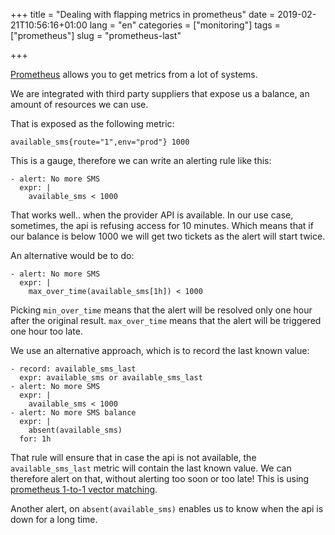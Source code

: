 +++
title = "Dealing with flapping metrics in prometheus"
date = 2019-02-21T10:56:16+01:00
lang = "en"
categories = ["monitoring"]
tags = ["prometheus"]
slug = "prometheus-last"

+++

[Prometheus](https://prometheus.io) allows you to get metrics from a lot of
systems.

We are integrated with third party suppliers that expose us a balance, an amount
of resources we can use.

That is exposed as the following metric:

`
available_sms{route="1",env="prod"} 1000
`

This is a gauge, therefore we can write an alerting rule like this:

```
- alert: No more SMS
  expr: |
    available_sms < 1000
```

That works well.. when the provider API is available. In our use case,
sometimes, the api is refusing access for 10 minutes. Which means that if our
balance is below 1000 we will get two tickets as the alert will start twice.

An alternative would be to do:

```
- alert: No more SMS
  expr: |
    max_over_time(available_sms[1h]) < 1000
```

Picking `min_over_time` means that the alert will be resolved only one hour
after the original result.
`max_over_time` means that the alert will be triggered one hour too late.


We use an alternative approach, which is to record the last known value:

```
- record: available_sms_last
  expr: available_sms or available_sms_last
- alert: No more SMS
  expr: |
    available_sms < 1000
- alert: No more SMS balance
  expr: |
    absent(available_sms)
  for: 1h
```

That rule will ensure that in case the api is not available, the
`available_sms_last` metric will contain the last known value. We can therefore alert on
that, without alerting too soon or too late! This is using [prometheus 1-to-1
vector matching](https://prometheus.io/docs/prometheus/latest/querying/operators/#vector-matching).

Another alert, on `absent(available_sms)` enables us to know when the api is
down for a long time.
